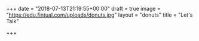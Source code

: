 +++
date = "2018-07-13T21:19:55+00:00"
draft = true
image = "https://edu.fintual.com/uploads/donuts.jpg"
layout = "donuts"
title = "Let's Talk"

+++
